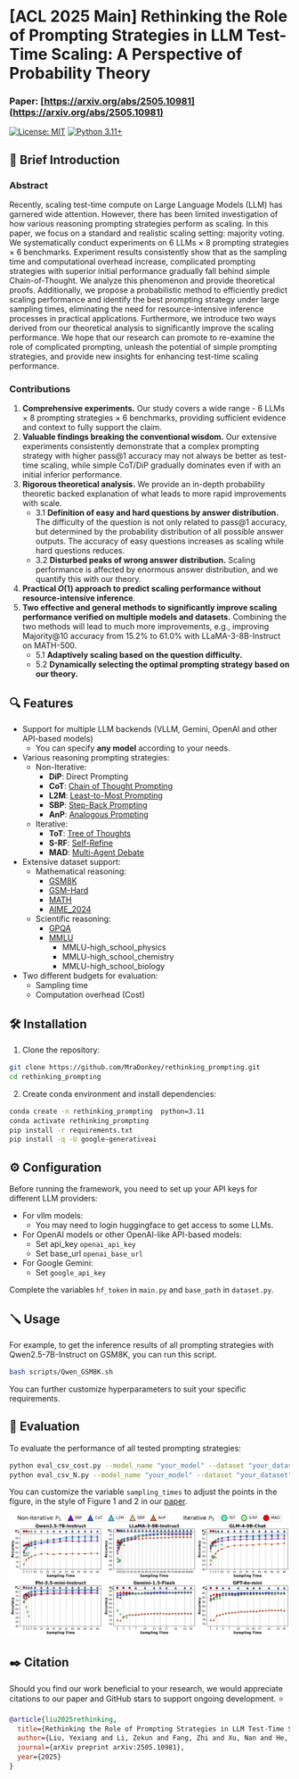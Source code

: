 # [ACL 2025 Main] Rethinking the Role of Prompting Strategies in LLM Test-Time Scaling: A Perspective of Probability Theory

### Paper: [https://arxiv.org/abs/2505.10981](https://arxiv.org/abs/2505.10981)

[![License: MIT](https://img.shields.io/badge/License-MIT-yellow.svg)](https://opensource.org/licenses/MIT)  [![Python 3.11+](https://img.shields.io/badge/python-3.11+-blue.svg)](https://www.python.org/downloads/)


## 📑 Brief Introduction 

### Abstract
Recently, scaling test-time compute on Large Language Models (LLM) has garnered wide attention. However, there has been limited investigation of how various reasoning prompting strategies perform as scaling. In this paper, we focus on a standard and realistic scaling setting: majority voting. We systematically conduct experiments on 6 LLMs $\times$ 8 prompting strategies $\times$ 6 benchmarks. Experiment results consistently show that as the sampling time and computational overhead increase, complicated prompting strategies with superior initial performance gradually fall behind simple Chain-of-Thought. We analyze this phenomenon and provide theoretical proofs. Additionally, we propose a probabilistic method to efficiently predict scaling performance and identify the best prompting strategy under large sampling times, eliminating the need for resource-intensive inference processes in practical applications. Furthermore, we introduce two ways derived from our theoretical analysis to significantly improve the scaling performance. We hope that our research can promote to re-examine the role of complicated prompting, unleash the potential of simple prompting strategies, and provide new insights for enhancing test-time scaling performance.

### Contributions

1. **Comprehensive experiments.** Our study covers a wide range - 6 LLMs $\times$ 8 prompting strategies $\times$ 6 benchmarks, providing sufficient evidence and context to fully support the claim.
2. **Valuable findings breaking the conventional wisdom.** Our extensive experiments consistently demonstrate that a complex prompting strategy with higher pass@1 accuracy may not always be better as test-time scaling, while simple CoT/DiP gradually dominates even if with an initial inferior performance. 
3. **Rigorous theoretical analysis.** We provide an in-depth probability theoretic backed explanation of what leads to more rapid improvements with scale.
   - 3.1 **Definition of easy and hard questions by answer distribution.** The difficulty of the question is not only related to pass@1 accuracy, but determined by the probability distribution of all possible answer outputs. The accuracy of easy questions increases as scaling while hard questions reduces. 
   - 3.2 **Disturbed peaks of wrong answer distribution.** Scaling performance is affected by enormous answer distribution, and we quantify this with our theory.
4. **Practical $O(1)$ approach to predict scaling performance without resource-intensive inference**.
5. **Two effective and general methods to significantly improve scaling performance verified on multiple models and datasets.** Combining the two methods will lead to much more improvements, e.g., improving Majority@10 accuracy from 15.2% to 61.0% with LLaMA-3-8B-Instruct on MATH-500.
   - 5.1 **Adaptively scaling based on the question difficulty.**
   - 5.2 **Dynamically selecting the optimal prompting strategy based on our theory.**


## 🔍 Features 

- Support for multiple LLM backends (VLLM, Gemini, OpenAI and other API-based models)
  - You can specify **any model** according to your needs.
- Various reasoning prompting strategies:
  - Non-Iterative:
    - **DiP**: Direct Prompting
    - **CoT**: [Chain of Thought Prompting](https://proceedings.neurips.cc/paper_files/paper/2022/hash/9d5609613524ecf4f15af0f7b31abca4-Abstract-Conference.html?ref=https://githubhelp.com)
    - **L2M**: [Least-to-Most Prompting](https://arxiv.org/abs/2205.10625)
    - **SBP**: [Step-Back Prompting](https://arxiv.org/abs/2310.06117)
    - **AnP**: [Analogous Prompting](https://arxiv.org/abs/2310.01714)
  - Iterative:
    - **ToT**: [Tree of Thoughts](https://proceedings.neurips.cc/paper_files/paper/2023/hash/271db9922b8d1f4dd7aaef84ed5ac703-Abstract-Conference.html) 
    - **S-RF**: [Self-Refine](https://proceedings.neurips.cc/paper_files/paper/2023/hash/91edff07232fb1b55a505a9e9f6c0ff3-Abstract-Conference.html)
    - **MAD**: [Multi-Agent Debate](https://dl.acm.org/doi/abs/10.5555/3692070.3692537)
- Extensive dataset support:
  - Mathematical reasoning:
    - [GSM8K](https://arxiv.org/abs/2110.14168)
    - [GSM-Hard](https://proceedings.mlr.press/v202/gao23f) 
    - [MATH](https://arxiv.org/abs/2103.03874)
    - [AIME_2024](https://modelscope.cn/datasets/AI-ModelScope/AIME_2024)
  - Scientific reasoning:
    - [GPQA](https://arxiv.org/abs/2311.12022)
    - [MMLU](https://arxiv.org/abs/2009.03300) 
      - MMLU-high_school_physics
      - MMLU-high_school_chemistry
      - MMLU-high_school_biology
- Two different budgets for evaluation:
  - Sampling time
  - Computation overhead (Cost)

## 🛠️ Installation 

1. Clone the repository:
```bash
git clone https://github.com/MraDonkey/rethinking_prompting.git
cd rethinking_prompting
```

2. Create conda environment and install dependencies:
```bash
conda create -n rethinking_prompting  python=3.11
conda activate rethinking_prompting
pip install -r requirements.txt
pip install -q -U google-generativeai
```

## ⚙️ Configuration 

Before running the framework, you need to set up your API keys for different LLM providers:

- For vllm models:
  - You may need to login huggingface to get access to some LLMs.
- For OpenAI models or other OpenAI-like API-based models:
  - Set api_key `openai_api_key`
  - Set base_url `openai_base_url`
- For Google Gemini:
  - Set `google_api_key`
  
Complete the variables `hf_token` in `main.py` and `base_path` in `dataset.py`.

## 🪛 Usage 

For example, to get the inference results of all prompting strategies with Qwen2.5-7B-Instruct on GSM8K, you can run this script.

```bash
bash scripts/Qwen_GSM8K.sh
```

You can further customize hyperparameters to suit your specific requirements.

## 🔬 Evaluation 

To evaluate the performance of all tested prompting strategies:

```bash
python eval_csv_cost.py --model_name "your_model" --dataset "your_dataset"
python eval_csv_N.py --model_name "your_model" --dataset "your_dataset"
```

You can customize the variable `sampling_times` to adjust the points in the figure, in the style of Figure 1 and 2 in our [paper](https://arxiv.org/abs/2505.10981).

![alt text](image.png)

## ✒️ Citation 

Should you find our work beneficial to your research, we would appreciate citations to our paper and GitHub stars to support ongoing development. ⭐

```bibtex
@article{liu2025rethinking,
  title={Rethinking the Role of Prompting Strategies in LLM Test-Time Scaling: A Perspective of Probability Theory},
  author={Liu, Yexiang and Li, Zekun and Fang, Zhi and Xu, Nan and He, Ran and Tan, Tieniu},
  journal={arXiv preprint arXiv:2505.10981},
  year={2025}
}
```
